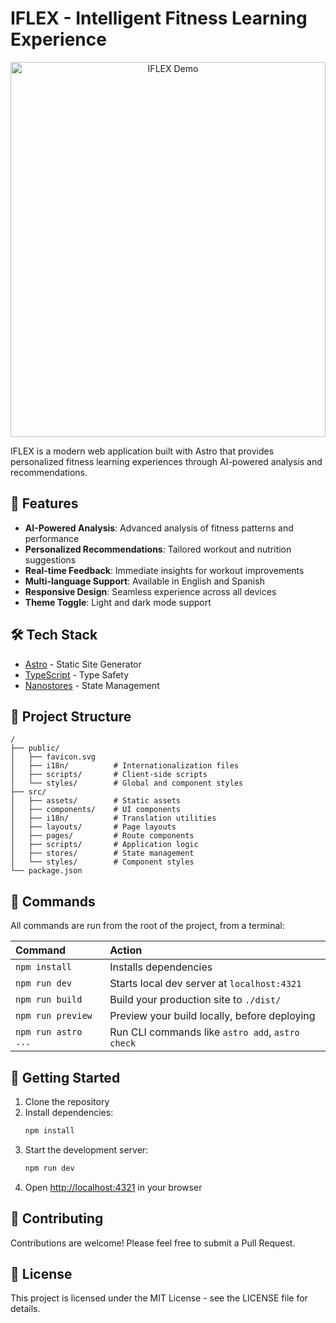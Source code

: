 # IFLEX - Intelligent Fitness Learning Experience

<div align="center" style="width: 100%; max-width: 800px; margin: 0 auto;">
  <img src="https://media.giphy.com/media/87aSknz7zSmQCl7Xhy/giphy.gif" alt="IFLEX Demo" style="width: 100%; height: auto; max-height: 600px; object-fit: contain;">
</div>

IFLEX is a modern web application built with Astro that provides personalized fitness learning experiences through AI-powered analysis and recommendations.

## 🚀 Features

- **AI-Powered Analysis**: Advanced analysis of fitness patterns and performance
- **Personalized Recommendations**: Tailored workout and nutrition suggestions
- **Real-time Feedback**: Immediate insights for workout improvements
- **Multi-language Support**: Available in English and Spanish
- **Responsive Design**: Seamless experience across all devices
- **Theme Toggle**: Light and dark mode support

## 🛠️ Tech Stack

- [Astro](https://astro.build) - Static Site Generator
- [TypeScript](https://www.typescriptlang.org/) - Type Safety
- [Nanostores](https://github.com/nanostores/nanostores) - State Management

## 🚀 Project Structure

```text
/
├── public/
│   ├── favicon.svg
│   ├── i18n/          # Internationalization files
│   ├── scripts/       # Client-side scripts
│   └── styles/        # Global and component styles
├── src/
│   ├── assets/        # Static assets
│   ├── components/    # UI components
│   ├── i18n/          # Translation utilities
│   ├── layouts/       # Page layouts
│   ├── pages/         # Route components
│   ├── scripts/       # Application logic
│   ├── stores/        # State management
│   └── styles/        # Component styles
└── package.json
```

## 🧞 Commands

All commands are run from the root of the project, from a terminal:

| Command                   | Action                                           |
| :------------------------ | :----------------------------------------------- |
| `npm install`             | Installs dependencies                            |
| `npm run dev`             | Starts local dev server at `localhost:4321`      |
| `npm run build`           | Build your production site to `./dist/`          |
| `npm run preview`         | Preview your build locally, before deploying     |
| `npm run astro ...`       | Run CLI commands like `astro add`, `astro check` |

## 🚀 Getting Started

1. Clone the repository
2. Install dependencies:
   ```bash
   npm install
   ```
3. Start the development server:
   ```bash
   npm run dev
   ```
4. Open [http://localhost:4321](http://localhost:4321) in your browser

## 🤝 Contributing

Contributions are welcome! Please feel free to submit a Pull Request.

## 📝 License

This project is licensed under the MIT License - see the LICENSE file for details.
